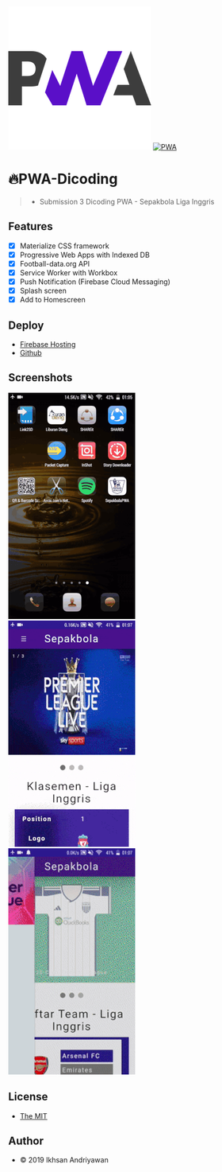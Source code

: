 [![PWA](https://raw.githubusercontent.com/github/explore/80688e429a7d4ef2fca1e82350fe8e3517d3494d/topics/pwa/pwa.png)](https://github.com/ikhsandev/) [![PWA](https://www.dicoding.com/blog/wp-content/uploads/2017/10/dicoding-logo-square.png)](https://github.com/ikhsandev/)
# 🔥PWA-Dicoding
> * Submission 3 Dicoding PWA - Sepakbola Liga Inggris

## Features
- [x] Materialize CSS framework
- [x] Progressive Web Apps with Indexed DB
- [x] Football-data.org API
- [x] Service Worker with Workbox
- [x] Push Notification (Firebase Cloud Messaging)
- [x] Splash screen
- [x] Add to Homescreen

## Deploy
* [Firebase Hosting](https://submission-3-32d55.firebaseapp.com)
* [Github](https://ikhsandev.github.io)

## Screenshots

<img src="https://github.com/ikhsan13/ikhsan13.github.io/blob/master/1.gif"
width="256">&nbsp;&nbsp;&nbsp;
<img src="https://github.com/ikhsan13/ikhsan13.github.io/blob/master/2.gif"
width="256">&nbsp;&nbsp;&nbsp;
<img src="https://github.com/ikhsan13/ikhsan13.github.io/blob/master/3.gif"
width="256">&nbsp;&nbsp;&nbsp;

## License
* [The MIT](https://github.com/ikhsan13/ikhsan13.github.io/blob/master/LICENSE)

## Author
* © 2019 Ikhsan Andriyawan
